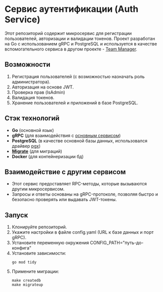 # Сервис аутентификации (Auth Service)

Этот репозиторий содержит микросервис для регистрации пользователей, авторизации и валидации токенов. 
Проект разработан на Go с использованием gRPC и PostgreSQL и используется в качестве вспомогательного сервиса в другом проекте -
[Team Manager](https://github.com/hard-gainer/team-manager).

## Возможности
1. Регистрация пользователей (с возможностью назначать роль администратора).  
2. Авторизация на основе JWT.  
3. Проверка прав (IsAdmin)
4. Валидация токенов.  
5. Хранение пользователей и приложений в базе PostgreSQL.

## Стэк технологий
- **Go** (основной язык)
- **gRPC** (для взаимодействия с [основным сервисом](https://github.com/hard-gainer/team-manager))
- **PostgreSQL** (в качестве основной базы данных, использовался драйвер [pgx](https://github.com/jackc/pgx))
- [**Migrate**](https://github.com/golang-migrate/migrate) (для миграций)
- **Docker** (для контейнеризации бд)

## Взаимодействие с другим сервисом
- Этот сервис предоставляет RPC-методы, которые вызываются другим микросервисом.  
- Запросы и ответы основаны на gRPC-протоколе, позволяя быстро и безопасно проверять или выдавать JWT-токены.

## Запуск
1. Клонируйте репозиторий.  
2. Укажите настройки в файле config.yaml (URL к базе данных и порт gRPC).  
3. Установите переменную окружения CONFIG_PATH="путь-до-конфига"
4. Установите зависимости:
   ```
   go mod tidy
   ```
5. Примените миграции:
    ```
    make createdb
    make migrateup
    ```